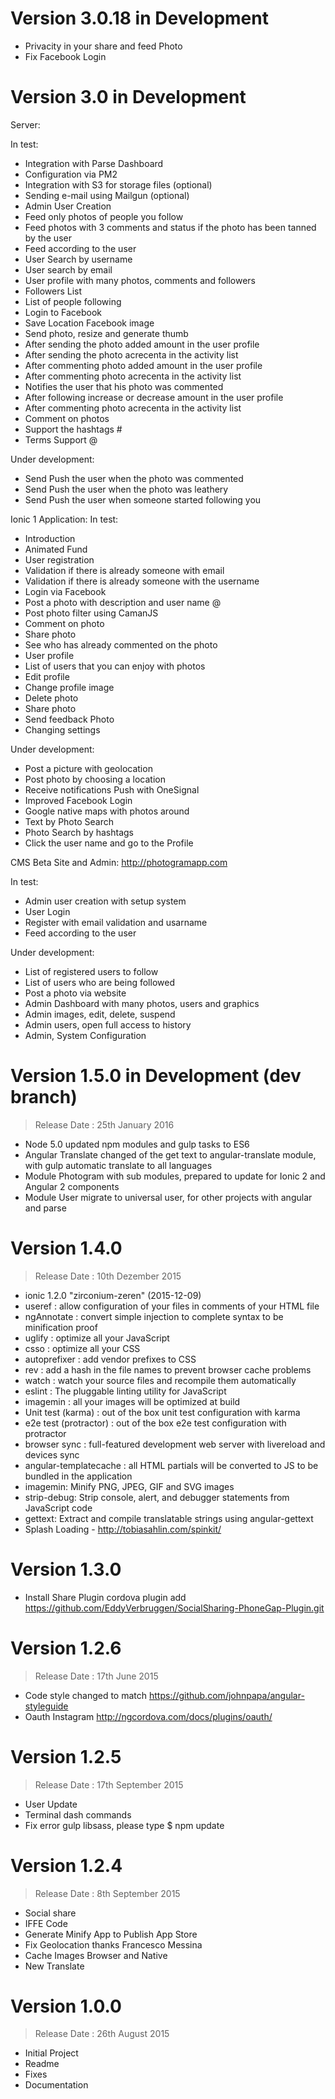 # Version 3.0.18 in Development

- Privacity in your share and feed Photo
- Fix Facebook Login


# Version 3.0 in Development

Server:

In test:
- Integration with Parse Dashboard
- Configuration via PM2
- Integration with S3 for storage files (optional)
- Sending e-mail using Mailgun (optional)
- Admin User Creation
- Feed only photos of people you follow
- Feed photos with 3 comments and status if the photo has been tanned by the user
- Feed according to the user
- User Search by username
- User search by email
- User profile with many photos, comments and followers
- Followers List
- List of people following
- Login to Facebook
- Save Location Facebook image
- Send photo, resize and generate thumb
- After sending the photo added amount in the user profile
- After sending the photo acrecenta in the activity list
- After commenting photo added amount in the user profile
- After commenting photo acrecenta in the activity list
- Notifies the user that his photo was commented
- After following increase or decrease amount in the user profile
- After commenting photo acrecenta in the activity list
- Comment on photos
- Support the hashtags #
- Terms Support @

Under development:
- Send Push the user when the photo was commented
- Send Push the user when the photo was leathery
- Send Push the user when someone started following you

Ionic 1 Application:
In test:
- Introduction
- Animated Fund
- User registration
- Validation if there is already someone with email
- Validation if there is already someone with the username
- Login via Facebook
- Post a photo with description and user name @
- Post photo filter using CamanJS
- Comment on photo
- Share photo
- See who has already commented on the photo
- User profile
- List of users that you can enjoy with photos
- Edit profile
- Change profile image
- Delete photo
- Share photo
- Send feedback Photo
- Changing settings

Under development:
- Post a picture with geolocation
- Post photo by choosing a location
- Receive notifications Push with OneSignal
- Improved Facebook Login
- Google native maps with photos around
- Text by Photo Search
- Photo Search by hashtags
- Click the user name and go to the Profile

CMS Beta Site and Admin:
http://photogramapp.com

In test:
- Admin user creation with setup system
- User Login
- Register with email validation and usarname
- Feed according to the user

Under development:
- List of registered users to follow
- List of users who are being followed
- Post a photo via website
- Admin Dashboard with many photos, users and graphics
- Admin images, edit, delete, suspend
- Admin users, open full access to history
- Admin, System Configuration

# Version 1.5.0 in Development (dev branch)
> Release Date : 25th January 2016

- Node 5.0 updated npm modules and gulp tasks to ES6
- Angular Translate changed of the get text to angular-translate module, with gulp automatic translate to all languages
- Module Photogram with sub modules, prepared to update for Ionic 2 and Angular 2 components
- Module User migrate to universal user, for other projects with angular and parse

# Version 1.4.0
> Release Date : 10th Dezember 2015

- ionic 1.2.0 "zirconium-zeren" (2015-12-09)
- useref : allow configuration of your files in comments of your HTML file
- ngAnnotate : convert simple injection to complete syntax to be minification proof
- uglify : optimize all your JavaScript
- csso : optimize all your CSS
- autoprefixer : add vendor prefixes to CSS
- rev : add a hash in the file names to prevent browser cache problems
- watch : watch your source files and recompile them automatically
- eslint : The pluggable linting utility for JavaScript
- imagemin : all your images will be optimized at build
- Unit test (karma) : out of the box unit test configuration with karma
- e2e test (protractor) : out of the box e2e test configuration with protractor
- browser sync : full-featured development web server with livereload and devices sync
- angular-templatecache : all HTML partials will be converted to JS to be bundled in the application
- imagemin: Minify PNG, JPEG, GIF and SVG images
- strip-debug: Strip console, alert, and debugger statements from JavaScript code
- gettext: Extract and compile translatable strings using angular-gettext
- Splash Loading - http://tobiasahlin.com/spinkit/

# Version 1.3.0
- Install Share Plugin cordova plugin add https://github.com/EddyVerbruggen/SocialSharing-PhoneGap-Plugin.git


# Version 1.2.6
> Release Date : 17th June 2015
- Code style changed to match https://github.com/johnpapa/angular-styleguide
- Oauth Instagram http://ngcordova.com/docs/plugins/oauth/

# Version 1.2.5
> Release Date : 17th September 2015

- User Update
- Terminal dash commands
- Fix error gulp libsass, please type $ npm update

# Version 1.2.4
> Release Date : 8th September 2015

- Social share
- IFFE Code
- Generate Minify App to Publish App Store
- Fix Geolocation thanks Francesco Messina
- Cache Images Browser and Native
- New Translate


# Version 1.0.0
> Release Date : 26th August 2015
- Initial Project
- Readme
- Fixes
- Documentation
